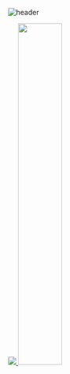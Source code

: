 ![header](https://capsule-render.vercel.app/api?type=wave&color=auto&height=300&section=header&text=JeongKwanho&fontSize=90)

<a href="s">
  <img src="https://github-readme-stats.vercel.app/api/top-langs/?username=JeongKwanho&exclude_repo=dkssud8150.github.io&layout=compact&theme=tokyonight" />
</a>
<a href="s">
  <img src="https://github-readme-stats.vercel.app/api?username=JeongKwanho&theme=tokyonight&show_icons=true" width="42%" />
</a>

<!--
**JeongKwanho/JeongKwanho** is a ✨ _special_ ✨ repository because its `README.md` (this file) appears on your GitHub profile.

Here are some ideas to get you started:

- 🔭 I’m currently working on ...
- 🌱 I’m currently learning ...
- 👯 I’m looking to collaborate on ...
- 🤔 I’m looking for help with ...
- 💬 Ask me about ...
- 📫 How to reach me: ...
- 😄 Pronouns: ...
- ⚡ Fun fact: ...
-->
